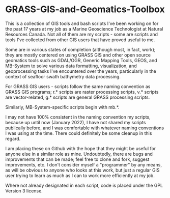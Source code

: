 # GRASS-GIS-and-Geomatics-Toolbox

This is a collection of GIS tools and bash scripts I've been working on for the past 17 years at my job as a Marine Geoscience Technologist at Natural Resources Canada. Not all of them are my scripts - some are scripts and tools I've collected from other GIS users that have proved useful to me.

Some are in various states of completion (although most, in fact, work); they are mostly centered on using GRASS GIS and other open source geomatics tools such as GDAL/OGR, Generic Mapping Tools, GEOS, and MB-System to solve various data formatting, visualization, and geoprocessing tasks I've encountered over the years, particularly in the context of seafloor swath bathymetry data processing. 

For GRASS GIS users - scripts follow the same naming convention as GRASS GIS programs; r.* scripts are raster processing scripts, v.* scripts are vector-related, g.* scripts are general GRASS processing scripts.

Similarly, MB-System-specific scripts begin with mb.*.

I may not have 100% consistent in the naming convention my scripts, because up until now (January 2022), I have not shared my scripts publically before, and I was comfortable with whatever naming conventions I was using at the time. There could definitely be some cleanup in this regard.

I am placing these on Github with the hope that they might be useful for anyone else in a similar role as mine. Undoubtedly, there are bugs and improvements that can be made; feel free to clone and fork, suggest improvements, etc. I don't consider myself a "programmer" by any means, as will be obvious to anyone who looks at this work, but just a regular GIS user trying to learn as much as I can to work more efficiently at my job. 

Where not already designated in each script, code is placed under the GPL Version 3 license.
